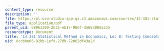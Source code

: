 ```yaml
---
content_type: resource
description: ''
file: https://ol-ocw-studio-app-qa.s3.amazonaws.com/courses/14-381-statistical-method-in-economics-fall-2018/8ccbbe0692bb1efd27db72862df43a2d_MIT14_381F18_lec8.pdf
file_type: application/pdf
parent_uid: 68963300-2b35-eb17-08ef-d568a08d5335
resourcetype: Document
title: '14.381 Statistical Method in Economics, Lec 8: Testing Concepts'
uid: 8ccbbe06-92bb-1efd-27db-72862df43a2d
---
```

